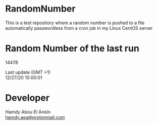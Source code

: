 # RandomNumber    
This is a test repository where a random number is pushed to a file automatically passwordless from a cron job in my Linux CentOS server    
# Random Number of the last run   
14478
      
Last update (GMT +1)    
12/27/20 10:00:01
# Developer    
Hamdy Abou El Anein   
hamdy.aea@protonmail.com
